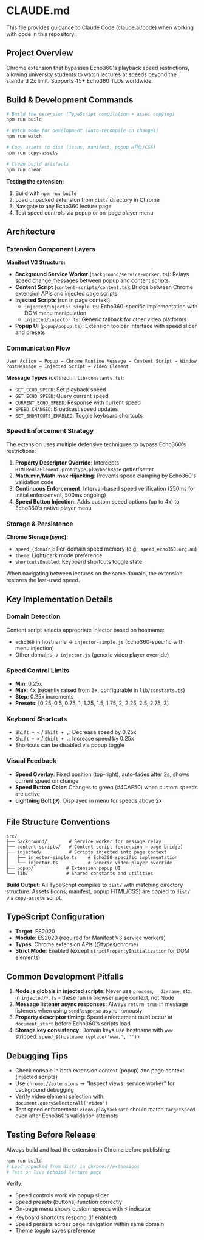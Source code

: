 # CLAUDE.md

This file provides guidance to Claude Code (claude.ai/code) when working with code in this repository.

## Project Overview

Chrome extension that bypasses Echo360's playback speed restrictions, allowing university students to watch lectures at speeds beyond the standard 2x limit. Supports 45+ Echo360 TLDs worldwide.

## Build & Development Commands

```bash
# Build the extension (TypeScript compilation + asset copying)
npm run build

# Watch mode for development (auto-recompile on changes)
npm run watch

# Copy assets to dist (icons, manifest, popup HTML/CSS)
npm run copy-assets

# Clean build artifacts
npm run clean
```

**Testing the extension:**
1. Build with `npm run build`
2. Load unpacked extension from `dist/` directory in Chrome
3. Navigate to any Echo360 lecture page
4. Test speed controls via popup or on-page player menu

## Architecture

### Extension Component Layers

**Manifest V3 Structure:**
- **Background Service Worker** (`background/service-worker.ts`): Relays speed change messages between popup and content scripts
- **Content Script** (`content-scripts/content.ts`): Bridge between Chrome extension APIs and injected page scripts
- **Injected Scripts** (run in page context):
  - `injected/injector-simple.ts`: Echo360-specific implementation with DOM menu manipulation
  - `injected/injector.ts`: Generic fallback for other video platforms
- **Popup UI** (`popup/popup.ts`): Extension toolbar interface with speed slider and presets

### Communication Flow

```
User Action → Popup → Chrome Runtime Message → Content Script → Window PostMessage → Injected Script → Video Element
```

**Message Types** (defined in `lib/constants.ts`):
- `SET_ECHO_SPEED`: Set playback speed
- `GET_ECHO_SPEED`: Query current speed
- `CURRENT_ECHO_SPEED`: Response with current speed
- `SPEED_CHANGED`: Broadcast speed updates
- `SET_SHORTCUTS_ENABLED`: Toggle keyboard shortcuts

### Speed Enforcement Strategy

The extension uses multiple defensive techniques to bypass Echo360's restrictions:

1. **Property Descriptor Override**: Intercepts `HTMLMediaElement.prototype.playbackRate` getter/setter
2. **Math.min/Math.max Hijacking**: Prevents speed clamping by Echo360's validation code
3. **Continuous Enforcement**: Interval-based speed verification (250ms for initial enforcement, 500ms ongoing)
4. **Speed Button Injection**: Adds custom speed options (up to 4x) to Echo360's native player menu

### Storage & Persistence

**Chrome Storage (sync):**
- `speed_{domain}`: Per-domain speed memory (e.g., `speed_echo360.org.au`)
- `theme`: Light/dark mode preference
- `shortcutsEnabled`: Keyboard shortcuts toggle state

When navigating between lectures on the same domain, the extension restores the last-used speed.

## Key Implementation Details

### Domain Detection
Content script selects appropriate injector based on hostname:
- `echo360` in hostname → `injector-simple.js` (Echo360-specific with menu injection)
- Other domains → `injector.js` (generic video player override)

### Speed Control Limits
- **Min**: 0.25x
- **Max**: 4x (recently raised from 3x, configurable in `lib/constants.ts`)
- **Step**: 0.25x increments
- **Presets**: [0.25, 0.5, 0.75, 1, 1.25, 1.5, 1.75, 2, 2.25, 2.5, 2.75, 3]

### Keyboard Shortcuts
- `Shift + <` / `Shift + ,`: Decrease speed by 0.25x
- `Shift + >` / `Shift + .`: Increase speed by 0.25x
- Shortcuts can be disabled via popup toggle

### Visual Feedback
- **Speed Overlay**: Fixed position (top-right), auto-fades after 2s, shows current speed on change
- **Speed Button Color**: Changes to green (#4CAF50) when custom speeds are active
- **Lightning Bolt (⚡)**: Displayed in menu for speeds above 2x

## File Structure Conventions

```
src/
├── background/        # Service worker for message relay
├── content-scripts/   # Content script (extension → page bridge)
├── injected/          # Scripts injected into page context
│   ├── injector-simple.ts    # Echo360-specific implementation
│   └── injector.ts           # Generic video player override
├── popup/            # Extension popup UI
└── lib/              # Shared constants and utilities
```

**Build Output**: All TypeScript compiles to `dist/` with matching directory structure. Assets (icons, manifest, popup HTML/CSS) are copied to `dist/` via `copy-assets` script.

## TypeScript Configuration

- **Target**: ES2020
- **Module**: ES2020 (required for Manifest V3 service workers)
- **Types**: Chrome extension APIs (@types/chrome)
- **Strict Mode**: Enabled (except `strictPropertyInitialization` for DOM elements)

## Common Development Pitfalls

1. **Node.js globals in injected scripts**: Never use `process`, `__dirname`, etc. in `injected/*.ts` - these run in browser page context, not Node
2. **Message listener async responses**: Always `return true` in message listeners when using `sendResponse` asynchronously
3. **Property descriptor timing**: Speed enforcement must occur at `document_start` before Echo360's scripts load
4. **Storage key consistency**: Domain keys use hostname with `www.` stripped: `speed_${hostname.replace('www.', '')}`

## Debugging Tips

- Check console in both extension context (popup) and page context (injected scripts)
- Use `chrome://extensions` → "Inspect views: service worker" for background debugging
- Verify video element selection with: `document.querySelectorAll('video')`
- Test speed enforcement: `video.playbackRate` should match `targetSpeed` even after Echo360's validation attempts

## Testing Before Release

Always build and load the extension in Chrome before publishing:
```bash
npm run build
# Load unpacked from dist/ in chrome://extensions
# Test on live Echo360 lecture page
```

Verify:
- Speed controls work via popup slider
- Speed presets (buttons) function correctly
- On-page menu shows custom speeds with ⚡ indicator
- Keyboard shortcuts respond (if enabled)
- Speed persists across page navigation within same domain
- Theme toggle saves preference
